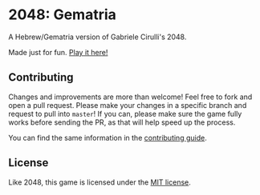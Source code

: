 # 2048: Gematria
A Hebrew/Gematria version of Gabriele Cirulli's 2048.

Made just for fun. [Play it here!](http://hillai.github.io/2048/)

## Contributing
Changes and improvements are more than welcome! Feel free to fork and open a pull request. Please make your changes in a specific branch and request to pull into `master`! If you can, please make sure the game fully works before sending the PR, as that will help speed up the process.

You can find the same information in the [contributing guide](https://github.com/hillai/2048/blob/master/CONTRIBUTING.md).

## License
Like 2048, this game is licensed under the [MIT license](https://github.com/hillai/2048/blob/master/LICENSE.txt).
